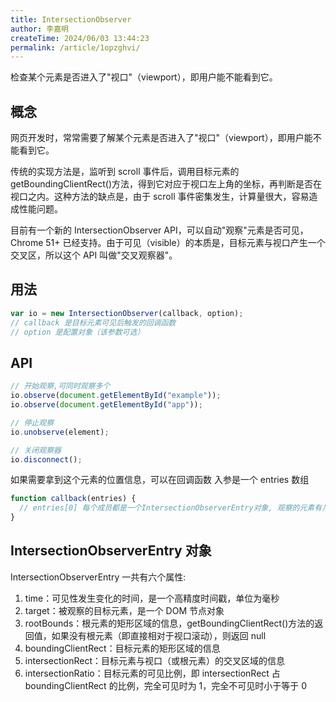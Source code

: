 ```yaml
---
title: IntersectionObserver
author: 李嘉明
createTime: 2024/06/03 13:44:23
permalink: /article/1opzghvi/
---
```


检查某个元素是否进入了"视口"（viewport），即用户能不能看到它。
<!-- more -->


## 概念

网页开发时，常常需要了解某个元素是否进入了"视口"（viewport），即用户能不能看到它。

传统的实现方法是，监听到 scroll 事件后，调用目标元素的 getBoundingClientRect()方法，得到它对应于视口左上角的坐标，再判断是否在视口之内。这种方法的缺点是，由于 scroll 事件密集发生，计算量很大，容易造成性能问题。

目前有一个新的 IntersectionObserver API，可以自动"观察"元素是否可见，Chrome 51+ 已经支持。由于可见（visible）的本质是，目标元素与视口产生一个交叉区，所以这个 API 叫做"交叉观察器"。

## 用法

```js
var io = new IntersectionObserver(callback, option);
// callback 是目标元素可见后触发的回调函数
// option 是配置对象（该参数可选）
```

## API

```js
// 开始观察,可同时观察多个
io.observe(document.getElementById("example"));
io.observe(document.getElementById("app"));

// 停止观察
io.unobserve(element);

// 关闭观察器
io.disconnect();
```

如果需要拿到这个元素的位置信息，可以在回调函数 入参是一个 entries 数组

```js
function callback(entries) {
  // entries[0] 每个成员都是一个IntersectionObserverEntry对象, 观察的元素有几个，entries就会有多大
}
```

## IntersectionObserverEntry 对象

IntersectionObserverEntry 一共有六个属性:

1. time：可见性发生变化的时间，是一个高精度时间戳，单位为毫秒
2. target：被观察的目标元素，是一个 DOM 节点对象
3. rootBounds：根元素的矩形区域的信息，getBoundingClientRect()方法的返回值，如果没有根元素（即直接相对于视口滚动），则返回 null
4. boundingClientRect：目标元素的矩形区域的信息
5. intersectionRect：目标元素与视口（或根元素）的交叉区域的信息
6. intersectionRatio：目标元素的可见比例，即 intersectionRect 占 boundingClientRect 的比例，完全可见时为 1，完全不可见时小于等于 0
